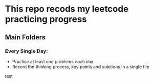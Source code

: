 # This repo recods my leetcode practicing progress

## Main Folders

### Every Single Day:
* Practice at least *one* problems each day
* Record the thinking process, key points and solutions in a single file

test